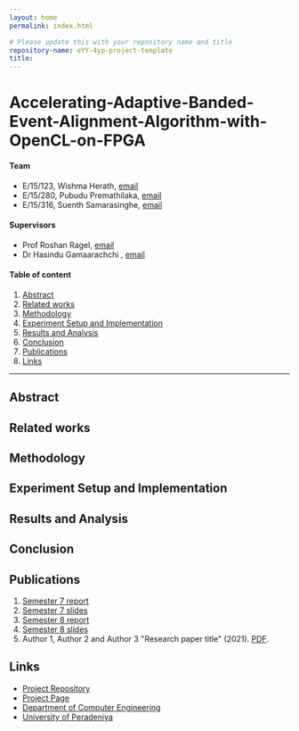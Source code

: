 ```yaml
---
layout: home
permalink: index.html

# Please update this with your repository name and title
repository-name: eYY-4yp-project-template
title:
---
```


[comment]: # "This is the standard layout for the project, but you can clean this and use your own template"

# Accelerating-Adaptive-Banded-Event-Alignment-Algorithm-with-OpenCL-on-FPGA

#### Team

- E/15/123, Wishma Herath, [email](mailto:e15123@eng.pdn.ac.lk)
- E/15/280, Pubudu Premathilaka, [email](mailto:pubudu.premathilaka@eng.pdn.ac.lk)
- E/15/316, Suenth Samarasinghe, [email](mailto:e15316@eng.pdn.ac.lk)

#### Supervisors

- Prof Roshan Ragel, [email](mailto:roshanr@eng.pdn.ac.lk)
- Dr Hasindu Gamaarachchi , [email](mailto:hasindu2008@gmail.com)

#### Table of content

1. [Abstract](#abstract)
2. [Related works](#related-works)
3. [Methodology](#methodology)
4. [Experiment Setup and Implementation](#experiment-setup-and-implementation)
5. [Results and Analysis](#results-and-analysis)
6. [Conclusion](#conclusion)
7. [Publications](#publications)
8. [Links](#links)

---

## Abstract

## Related works

## Methodology

## Experiment Setup and Implementation

## Results and Analysis

## Conclusion

## Publications
1. [Semester 7 report](./)
2. [Semester 7 slides](./)
3. [Semester 8 report](./)
4. [Semester 8 slides](./)
5. Author 1, Author 2 and Author 3 "Research paper title" (2021). [PDF](./).


## Links

[//]: # ( NOTE: EDIT THIS LINKS WITH YOUR REPO DETAILS )

- [Project Repository](https://github.com/cepdnaclk/repository-name)
- [Project Page](https://cepdnaclk.github.io/repository-name)
- [Department of Computer Engineering](http://www.ce.pdn.ac.lk/)
- [University of Peradeniya](https://eng.pdn.ac.lk/)

[//]: # "Please refer this to learn more about Markdown syntax"
[//]: # "https://github.com/adam-p/markdown-here/wiki/Markdown-Cheatsheet"
